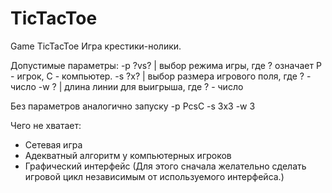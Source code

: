 TicTacToe
=========

Game TicTacToe
Игра крестики-нолики.

Допустимые параметры:
-p ?vs? | выбор режима игры, где ? означает P - игрок, C - компьютер.
-s ?x?  | выбор размера игрового поля, где ? - число
-w ?    | длина линии для выигрыша, где ? - число

Без параметров аналогично запуску -p PcsC -s 3x3 -w 3

Чего не хватает:
- Сетевая игра
- Адекватный алгоритм у компьютерных игроков
- Графический интерфейс (Для этого сначала желательно сделать игровой цикл независимым от используемого интерфейса.)
